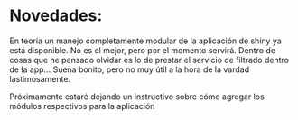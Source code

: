 # Novedades:

En teoría un manejo completamente modular de la aplicación de shiny ya está disponible. No es el mejor, pero por el momento servirá. Dentro de cosas que he pensado olvidar es lo de prestar el servicio de filtrado dentro de la app... Suena bonito, pero no muy útil a la hora de la vardad lastimosamente.

Próximamente estaré dejando un instructivo sobre cómo agregar los módulos respectivos para la aplicación

